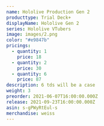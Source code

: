 ```yaml
---
name: Hololive Production Gen 2
producttype: Trial Deck+
displayName: Hololive Gen 2
series: Hololive VTubers
image: images/2.png
color: "#e9847b"
pricings:
  - quantity: 1
    price: 18
  - quantity: 2
    price: 30
  - quantity: 6
    price: 87
description: 6 tds will be a case
weight: 3
preorder: 2021-06-07T16:00:00.000Z
release: 2021-09-23T16:00:00.000Z
asin: s-gPWyRtEul-s
merchandise: weiss
---
```

